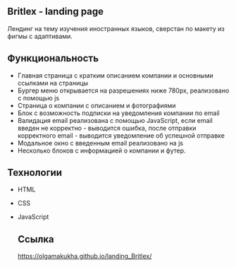 ## Britlex - landing page
Лендинг на тему изучения иностранных языков, сверстан по макету из фигмы с адаптивами.

## Функциональность
- Главная страница с кратким описанием компании и основными ссылками на страницы
- Бургер меню открывается на разрешениях ниже 780рх, реализовано с помощью js
- Страница о компании с описанием и фотографиями
- Блок с возможность подписки на уведомления компании по email
- Валидация email реализована с помощью JavaScript, если email введен не корректно - выводится ошибка, после отправки корректного email - выводится уведомление об успешной отправке
- Модальное окно с введенным email реализовано на js
- Несколько блоков с информацией о компании и футер.

## Технологии
- HTML
- CSS
- JavaScript

  ## Ссылка
  https://olgamakukha.github.io/landing_Britlex/
